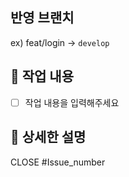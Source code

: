 ## 반영 브랜치

ex) feat/login -> `develop`

## 📌 작업 내용

- [ ] 작업 내용을 입력해주세요

## 📸 상세한 설명

<!-- +) 설명이 필요한 로직이나 구현한 의도 (핵심 코드 설명)-->
<!-- 스크린샷이 필요하면 스크린샷을 첨부해주세요 -->

CLOSE #Issue_number
